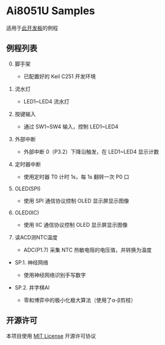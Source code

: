 # Ai8051U Samples

适用于[此开发板](https://oshwhub.com/fangs233/ai8051u-board)的例程

## 例程列表

0. 脚手架
   
   - 已配置好的 Keil C251 开发环境

1. 流水灯
   
   - LED1\~LED4 流水灯

2. 按键输入
   
   - 通过 SW1\~SW4 输入，控制 LED1\~LED4

3. 外部中断
   
   - 外部中断 0（P3.2）下降沿触发，在 LED1\~LED4 显示计数

4. 定时器中断
   
   - 使用定时器 T0 计时 1s，每 1s 翻转一次 P0 口

5. OLED(SPI)
   
   - 使用 SPI 通信协议控制 OLED 显示屏显示图像

6. OLED(IIC)
   
   - 使用 IIC 通信协议控制 OLED 显示屏显示图像

7. 读ACD测NTC温度
   
   - ADC(P1.7) 采集 NTC 热敏电阻的电压值，并转换为温度

- SP.1. 神经网络
  
  - 使用神经网络识别手写数字

- SP.2. 井字棋AI
  
  - 零和博弈中的极小化极大算法（使用了α-β剪枝）

## 开源许可

本项目使用 [MIT License](https://choosealicense.com/licenses/mit/) 开源许可协议
